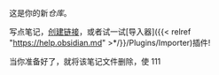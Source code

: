 这是你的新*仓库*。

写点笔记，[创建链接](%E5%88%9B%E5%BB%BA%E9%93%BE%E6%8E%A5.md)，或者试一试[导入器]({{< relref "https://help.obsidian.md" >*/}}/Plugins/Importer)插件!

当你准备好了，就将该笔记文件删除，使
111